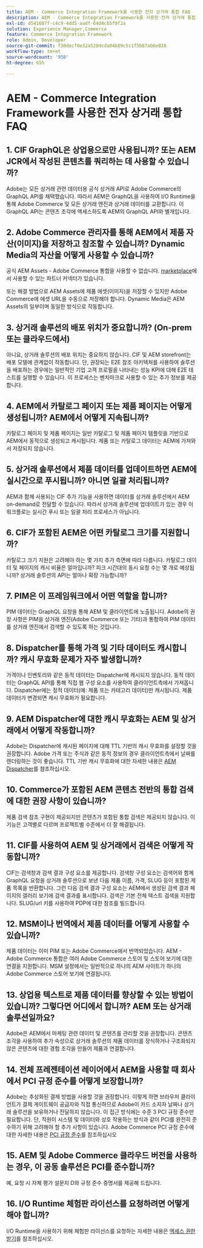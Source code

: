 ```yaml
---
title: AEM - Commerce Integration Framework를 사용한 전자 상거래 통합 FAQ
description: AEM - Commerce Integration Framework를 사용한 전자 상거래 통합 FAQ
exl-id: d541607f-c4c9-4dd5-aadf-64d4cb5f9f2a
solution: Experience Manager,Commerce
feature: Commerce Integration Framework
role: Admin, Developer
source-git-commit: f30decf0e32a520dcda04b89c5c1f5b67ab6e028
workflow-type: tm+mt
source-wordcount: '958'
ht-degree: 65%

---
```


# AEM - Commerce Integration Framework를 사용한 전자 상거래 통합 FAQ

## 1. CIF GraphQL은 상업용으로만 사용됩니까? 또는 AEM JCR에서 작성된 콘텐츠를 쿼리하는 데 사용할 수 있습니까?

Adobe는 모든 상거래 관련 데이터용 공식 상거래 API로 Adobe Commerce의 GraphQL API를 채택했습니다. 따라서 AEM은 GraphQL을 사용하여 I/O Runtime을 통해 Adobe Commerce 및 모든 상거래 엔진과 상거래 데이터를 교환합니다. 이 GraphQL API는 콘텐츠 조각에 액세스하도록 AEM의 GraphQL API와 별개입니다.

## 2. Adobe Commerce 관리자를 통해 AEM에서 제품 자산(이미지)을 저장하고 참조할 수 있습니까? Dynamic Media의 자산을 어떻게 사용할 수 있습니까?

공식 AEM Assets - Adobe Commerce 통합을 사용할 수 없습니다. [marketplace](https://marketplace.magento.com/partner/bounteous_ecomm)에서 사용할 수 있는 파트너 커넥터가 있습니다.

또는 해결 방법으로 AEM Assets에 제품 에셋(이미지)을 저장할 수 있지만 Adobe Commerce에 에셋 URL을 수동으로 저장해야 합니다. Dynamic Media은 AEM Assets의 일부이며 동일한 방식으로 작동합니다.

## 3. 상거래 솔루션의 배포 위치가 중요합니까? (On-prem 또는 클라우드에서)

아니요, 상거래 솔루션의 배포 위치는 중요하지 않습니다. CIF 및 AEM storefront는 배포 모델에 관계없이 작동합니다. 단, 권장되는 E2E 참조 아키텍처를 사용하여 솔루션을 배포하는 경우에는 일반적인 기업 고객 프로필을 나타내는 성능 KPI에 대해 E2E 테스트를 실행할 수 있습니다. 이 프로세스는 벤치마크로 사용할 수 있는 추가 정보를 제공합니다.

## 4. AEM에서 카탈로그 페이지 또는 제품 페이지는 어떻게 생성됩니까? AEM에서 어떻게 지속됩니까?

카탈로그 페이지 및 제품 페이지는 일반 카탈로그 및 제품 페이지 템플릿을 기반으로 AEM에서 동적으로 생성되고 캐시됩니다. 제품 또는 카탈로그 데이터는 AEM에 가져와서 저장되지 않습니다.

## 5. 상거래 솔루션에서 제품 데이터를 업데이트하면 AEM에 실시간으로 푸시됩니까? 아니면 일괄 처리됩니까?

AEM과 함께 사용되는 CIF 추가 기능을 사용하면 데이터를 상거래 솔루션에서 AEM on-demand로 전달할 수 있습니다. 따라서 상거래 솔루션에 업데이트가 있는 경우 이 워크플로는 실시간 푸시 또는 일괄 처리 프로세스가 아닙니다.

## 6. CIF가 포함된 AEM은 어떤 카탈로그 크기를 지원합니까?

카탈로그 크기 지원은 고려해야 하는 몇 가지 추가 측면에 따라 다릅니다. 카탈로그 데이터 및 페이지의 캐시 비율은 얼마입니까? 피크 시간대의 동시 요청 수는 몇 개로 예상됩니까? 상거래 솔루션의 API는 얼마나 확장 가능합니까?

## 7. PIM은 이 프레임워크에서 어떤 역할을 합니까?

PIM 데이터는 GraphQL 요청을 통해 AEM 및 클라이언트에 노출됩니다. Adobe의 권장 사항은 PIM을 상거래 엔진(Adobe Commerce 또는 기타)과 통합하여 PIM 데이터를 상거래 엔진에서 검색할 수 있도록 하는 것입니다.

## 8. Dispatcher를 통해 가격 및 기타 데이터도 캐시합니까? 캐시 무효화 문제가 자주 발생합니까?

가격이나 인벤토리와 같은 동적 데이터는 Dispatcher에 캐시되지 않습니다. 동적 데이터는 GraphQL API를 통해 직접 웹 구성 요소를 사용하여 클라이언트측에서 가져옵니다. Dispatcher에는 정적 데이터(예: 제품 또는 카테고리 데이터)만 캐시됩니다. 제품 데이터가 변경되면 캐시 무효화가 필요합니다.

## 9. AEM Dispatcher에 대한 캐시 무효화는 AEM 및 상거래에서 어떻게 작동합니까?

Adobe는 Dispatcher에 캐시된 페이지에 대해 TTL 기반의 캐시 무효화를 설정할 것을 권장합니다. Adobe 가격 또는 주식과 같은 동적 정보의 경우 클라이언트측에서 날짜를 렌더링하는 것이 좋습니다. TTL 기반 캐시 무효화에 대한 자세한 내용은 [AEM Dispatcher](https://experienceleague.adobe.com/docs/experience-cloud-kcs/kbarticles/KA-17458.html?lang=ko)를 참조하십시오.

## 10. Commerce가 포함된 AEM 콘텐츠 전반의 통합 검색에 대한 권장 사항이 있습니까?

제품 검색 참조 구현이 제공되지만 콘텐츠가 포함된 통합 검색은 제공되지 않습니다. 이 기능은 고객별로 다르며 프로젝트별 수준에서 더 잘 해결됩니다.

## 11. CIF를 사용하여 AEM 및 상거래에서 검색은 어떻게 작동합니까?

CIF는 검색창과 검색 결과 구성 요소를 제공합니다. 검색창 구성 요소는 검색어와 함께 GraphQL 요청을 상거래 솔루션으로 보낸 다음 제품 이름, 가격, SLUG 등이 포함된 제품 목록을 반환합니다. 그런 다음 검색 결과 구성 요소는 AEM에서 생성된 검색 결과 페이지의 갤러리 보기에 검색 결과를 표시합니다. 검색은 기본 전체 텍스트 검색을 지원합니다. SLUG/url 키를 사용하여 PDP에 대한 참조를 빌드합니다.

## 12. MSM이나 번역에서 제품 데이터를 어떻게 사용할 수 있습니까?

제품 데이터는 이미 PIM 또는 Adobe Commerce에서 번역되었습니다. AEM - Adobe Commerce 통합은 여러 Adobe Commerce 스토어 및 스토어 보기에 대한 연결을 지원합니다. MSM 설정에서는 일반적으로 하나의 AEM 사이트가 하나의 Adobe Commerce 스토어 보기에 연결됩니다.

## 13. 상업용 텍스트로 제품 데이터를 향상할 수 있는 방법이 있습니까? 그렇다면 어디에서 합니까? AEM 또는 상거래 솔루션일까요?

Adobe은 AEM에서 마케팅 관련 데이터 및 콘텐츠를 관리할 것을 권장합니다. 콘텐츠 조각을 사용하여 추가 속성으로 상거래 솔루션의 제품 데이터를 장식하거나 구조화되지 않은 콘텐츠에 대한 경험 조각을 만들어 제품과 연결합니다.

## 14. 전체 프레젠테이션 레이어에서 AEM을 사용할 때 회사에서 PCI 규정 준수를 어떻게 보장합니까?

Adobe는 추상화된 결제 방법을 사용할 것을 권장합니다. 이렇게 하면 브라우저 클라이언트가 결제 게이트웨이 공급자와 직접 통신하므로 Adobe이 카드 소지자 날짜나 상거래 솔루션을 보유하거나 전달하지 않습니다. 이 접근 방식에는 수준 3 PCI 규정 준수만 필요합니다. 단, 직원이 시스템 및 데이터와 상호 작용하는 방식과 같이 PCI를 완전히 준수하기 위해 고려해야 할 추가 사항이 있습니다. Adobe Commerce PCI 규정 준수에 대한 자세한 내용은 [PCI 규정 준수](https://business.adobe.com/products/magento/pci-compliance.html)를 참조하십시오

## 15. AEM 및 Adobe Commerce 클라우드 버전을 사용하는 경우, 이 공동 솔루션은 PCI를 준수합니까?

예, 요청 시 자체 평가 설문지 D와 규정 준수 증명서를 제공해 드립니다.

## 16. I/O Runtime 체험판 라이선스를 요청하려면 어떻게 해야 합니까?

I/O Runtime을 사용하기 위해 체험판 라이선스를 요청하는 자세한 내용은 [액세스 권한 받기](https://developer.adobe.com/runtime/docs/guides/overview/getting_access/)를 참조하십시오.
